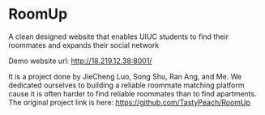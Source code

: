 # RoomUp
A clean designed website that enables UIUC students to find their roommates and expands their social network


Demo website url: http://18.219.12.38:8001/


It is a project done by JieCheng Luo, Song Shu, Ran Ang, and Me. We dedicated ourselves to building a reliable roommate matching platform cause it is often harder to find reliable roommates than to find apartments. The original project link is here: https://github.com/TastyPeach/RoomUp
